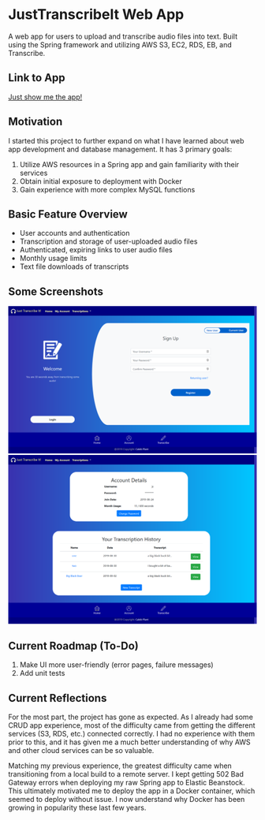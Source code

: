 # JustTranscribeIt Web App

A web app for users to upload and transcribe audio files into text. Built using the Spring framework and utilizing AWS S3, EC2, RDS, EB, and Transcribe.

## Link to App

[Just show me the app!](http://jti-env.6ji4bjd8fp.us-east-1.elasticbeanstalk.com/)

## Motivation

I started this project to further expand on what I have learned about web app development and database management. It has 3 primary goals:

1. Utilize AWS resources in a Spring app and gain familiarity with their services
2. Obtain initial exposure to deployment with Docker
3. Gain experience with more complex MySQL functions

## Basic Feature Overview

* User accounts and authentication
* Transcription and storage of user-uploaded audio files
* Authenticated, expiring links to user audio files
* Monthly usage limits
* Text file downloads of transcripts

## Some Screenshots

![Home Page](media/screenshots/home_page.png?raw=true "Home Page")
![Account Page](media/screenshots/account_page.png?raw=true "Account Page")

## Current Roadmap (To-Do)

1. Make UI more user-friendly (error pages, failure messages)
1. Add unit tests

## Current Reflections

For the most part, the project has gone as expected. As I already had some CRUD app experience, most of the difficulty came from getting the different services (S3, RDS, etc.) connected correctly. I had no experience with them prior to this, and it has given me a much better understanding of why AWS and other cloud services can be so valuable.

Matching my previous experience, the greatest difficulty came when transitioning from a local build to a remote server. I kept getting 502 Bad Gateway errors when deploying my raw Spring app to Elastic Beanstock. This ultimately motivated me to deploy the app in a Docker container, which seemed to deploy without issue. I now understand why Docker has been growing in popularity these last few years.

